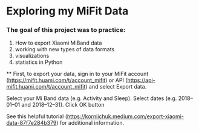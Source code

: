 # Exploring my MiFit Data

### The goal of this project was to practice:

1. How to export Xiaomi MiBand data 
2. working with new types of data formats
3. visualizations
4. statistics in Python

** First, to export your data, sign in to your MiFit account (https://mifit.huami.com/t/account_mifit) or API (https://api-mifit.huami.com/t/account_mifit) and select Export data.

Select your Mi Band data (e.g. Activity and Sleep). Select dates (e.g. 2018–01–01 and 2018–12–31). Click OK button

See this helpful tutorial (https://korniichuk.medium.com/export-xiaomi-data-87f7e284b379) for additional information.
